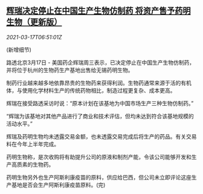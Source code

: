 <!--1615965805000-->
[辉瑞决定停止在中国生产生物仿制药 将资产售予药明生物（更新版）](https://cn.reuters.com/article/pfizer-china-wuxibio-0317-wedn-idCNKBS2B90PU)
------

<div><i>2021-03-17T06:51:01Z</i></div><p>(新增细节)</p><p>路透北京3月17日 - 美国药企辉瑞周三表示，已决定停止在中国生产生物仿制药，并将位于杭州的生物药生产基地出售给无锡药明生物。</p><p>制药行业越来越多地依靠昂贵的生物药来获得利润。生物药通常来源于活的有机体，与使用化学材料生产的传统药物相比，制造过程更复杂、成本更高。</p><p>辉瑞在接受路透采访时说：“原本计划在该基地为中国市场生产三种生物仿制药。”</p><p>“辉瑞为该基地对其他产品进行了商业和技术评估，但均未达到符合该基地规模的活动水平。”</p><p>辉瑞及药明生物均未透露交易金额，也未透露交易完成后将生产的药品。有关交易料在今年上半年完成。</p><p>药明生物称，是次收购将有助提升公司的原液和制剂产能，令该公司能够开发和生产高质素的生物药。</p><p>药明生物另外也生产阿斯利康疫苗的原料，供应给巴西，但公司未立即评论这座生产基地是否会生产阿斯利康疫苗原料。(完)</p>
